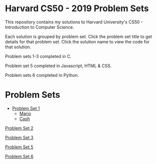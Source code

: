 # Harvard CS50 - 2019 Problem Sets
This repository contains my solutions to Harvard University's CS50 - Introduction to Computer Science.

Each solution is grouped by problem set. Click the problem set title to get details for that problem set. Click the solution name to view the code for that solution.

Problem sets 1-3 completed in C.

Problem set 5 completed in Javascript, HTML & CSS.

Problem sets 6 completed in Python.

# Problem Sets

* [Problem Set 1](https://docs.cs50.net/2019/x/psets/1/index.html "Problem Set 1") 
    * [Mario](https://github.com/RdotSilva/Harvard-CS50/blob/master/PSET1/mario "mario") 
    * [Cash](https://github.com/RdotSilva/Harvard-CS50/blob/master/PSET1/cash "cash") 

 [Problem Set 2](https://docs.cs50.net/2019/x/psets/2/index.html "Problem Set 2") 

 [Problem Set 3](https://docs.cs50.net/2019/x/psets/3/index.html "Problem Set 3") 
 
 [Problem Set 5](https://docs.cs50.net/2019/x/psets/5/index.html "Problem Set 5") 
  
 [Problem Set 6](https://docs.cs50.net/2019/x/psets/6/index.html "Problem Set 6")
